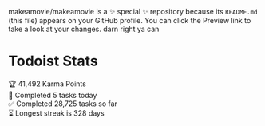 makeamovie/makeamovie is a ✨ special ✨ repository because its `README.md` (this file) appears on your GitHub profile.
You can click the Preview link to take a look at your changes. darn right ya can

# Todoist Stats

<!-- TODO-IST:START -->
🏆  41,492 Karma Points           
🌸  Completed 5 tasks today           
✅  Completed 28,725 tasks so far           
⏳  Longest streak is 328 days
<!-- TODO-IST:END -->